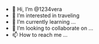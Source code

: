 - 👋 Hi, I’m @1234vera
- 👀 I’m interested in traveling
- 🌱 I’m currently learning ...
- 💞️ I’m looking to collaborate on ...
- 📫 How to reach me ...

<!---
1234vera/1234vera is a ✨ special ✨ repository because its `README.md` (this file) appears on your GitHub profile.
You can click the Preview link to take a look at your changes.
--->
